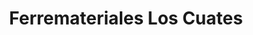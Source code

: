 ---
title: "Ferremateriales Los Cuates"
url: /camichin-de-jauja/ferremateriales-los-cuates/
shop: hardware
---